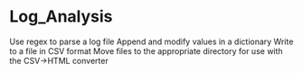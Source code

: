 # Log_Analysis
Use regex to parse a log file  Append and modify values in a dictionary  Write to a file in CSV format  Move files to the appropriate directory for use with the CSV->HTML converter
